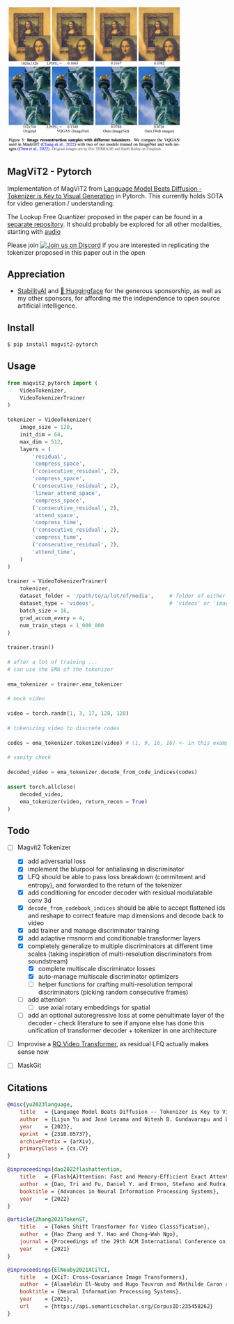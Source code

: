 <img src="./magvit2.png" width="400px"></img>

## MagViT2 - Pytorch

Implementation of MagViT2 from <a href="https://arxiv.org/abs/2310.05737">Language Model Beats Diffusion - Tokenizer is Key to Visual Generation</a> in Pytorch. This currently holds SOTA for video generation / understanding.

The Lookup Free Quantizer proposed in the paper can be found in a <a href="https://github.com/lucidrains/vector-quantize-pytorch/blob/master/vector_quantize_pytorch/lookup_free_quantization.py">separate repository</a>. It should probably be explored for all other modalities, starting with <a href="https://github.com/lucidrains/audiolm-pytorch/commit/c748fcdb565964bc562277bd73fbeb2e5df0ffca">audio</a>

Please join <a href="https://discord.gg/xBPBXfcFHd"><img alt="Join us on Discord" src="https://img.shields.io/discord/823813159592001537?color=5865F2&logo=discord&logoColor=white"></a> if you are interested in replicating the tokenizer proposed in this paper out in the open

## Appreciation

- <a href="https://stability.ai/">StabilityAI</a> and <a href="https://huggingface.co/">🤗 Huggingface</a> for the generous sponsorship, as well as my other sponsors, for affording me the independence to open source artificial intelligence.

## Install

```bash
$ pip install magvit2-pytorch
```

## Usage

```python
from magvit2_pytorch import (
    VideoTokenizer,
    VideoTokenizerTrainer
)

tokenizer = VideoTokenizer(
    image_size = 128,
    init_dim = 64,
    max_dim = 512,
    layers = (
        'residual',
        'compress_space',
        ('consecutive_residual', 2),
        'compress_space',
        ('consecutive_residual', 2),
        'linear_attend_space',
        'compress_space',
        ('consecutive_residual', 2),
        'attend_space',
        'compress_time',
        ('consecutive_residual', 2),
        'compress_time',
        ('consecutive_residual', 2),
        'attend_time',
    )
)

trainer = VideoTokenizerTrainer(
    tokenizer,
    dataset_folder = '/path/to/a/lot/of/media',     # folder of either videos or images, depending on setting below
    dataset_type = 'videos',                        # 'videos' or 'images', prior papers have shown pretraining on images to be effective for video synthesis
    batch_size = 16,
    grad_accum_every = 4,
    num_train_steps = 1_000_000
)

trainer.train()

# after a lot of training ...
# can use the EMA of the tokenizer

ema_tokenizer = trainer.ema_tokenizer

# mock video

video = torch.randn(1, 3, 17, 128, 128)

# tokenizing video to discrete codes

codes = ema_tokenizer.tokenize(video) # (1, 9, 16, 16) <- in this example, time downsampled by 4x and space downsampled by 8x. flatten token ids for (non)-autoregressive training

# sanity check

decoded_video = ema_tokenizer.decode_from_code_indices(codes)

assert torch.allclose(
    decoded_video,
    ema_tokenizer(video, return_recon = True)
)
```

## Todo

- [ ] Magvit2 Tokenizer
    - [x] add adversarial loss
    - [x] implement the blurpool for antialiasing in discriminator
    - [x] LFQ should be able to pass loss breakdown (commitment and entropy), and forwarded to the return of the tokenizer
    - [x] add conditioning for encoder decoder with residual modulatable conv 3d
    - [x] `decode_from_codebook_indices` should be able to accept flattened ids and reshape to correct feature map dimensions and decode back to video
    - [x] add trainer and manage discriminator training
    - [x] add adaptive rmsnorm and conditionable transformer layers
    - [x] completely generalize to multiple discriminators at different time scales (taking inspiration of multi-resolution discriminators from soundstream)
        - [x] complete multiscale discriminator losses
        - [x] auto-manage multiscale discriminator optimizers
        - [ ] helper functions for crafting multi-resolution temporal discriminators (picking random consecutive frames)
    - [ ] add attention
        - [ ] use axial rotary embeddings for spatial
    - [ ] add an optional autoregressive loss at some penultimate layer of the decoder - check literature to see if anyone else has done this unification of transformer decoder + tokenizer in one architecture
- [ ] Improvise a <a href="https://arxiv.org/abs/2203.01941">RQ Video Transformer</a>, as residual LFQ actually makes sense now

- [ ] MaskGit

## Citations

```bibtex
@misc{yu2023language,
    title   = {Language Model Beats Diffusion -- Tokenizer is Key to Visual Generation}, 
    author  = {Lijun Yu and José Lezama and Nitesh B. Gundavarapu and Luca Versari and Kihyuk Sohn and David Minnen and Yong Cheng and Agrim Gupta and Xiuye Gu and Alexander G. Hauptmann and Boqing Gong and Ming-Hsuan Yang and Irfan Essa and David A. Ross and Lu Jiang},
    year    = {2023},
    eprint  = {2310.05737},
    archivePrefix = {arXiv},
    primaryClass = {cs.CV}
}
```

```bibtex
@inproceedings{dao2022flashattention,
    title   = {Flash{A}ttention: Fast and Memory-Efficient Exact Attention with {IO}-Awareness},
    author  = {Dao, Tri and Fu, Daniel Y. and Ermon, Stefano and Rudra, Atri and R{\'e}, Christopher},
    booktitle = {Advances in Neural Information Processing Systems},
    year    = {2022}
}
```

```bibtex
@article{Zhang2021TokenST,
    title   = {Token Shift Transformer for Video Classification},
    author  = {Hao Zhang and Y. Hao and Chong-Wah Ngo},
    journal = {Proceedings of the 29th ACM International Conference on Multimedia},
    year    = {2021}
}
```

```bibtex
@inproceedings{ElNouby2021XCiTCI,
    title   = {XCiT: Cross-Covariance Image Transformers},
    author  = {Alaaeldin El-Nouby and Hugo Touvron and Mathilde Caron and Piotr Bojanowski and Matthijs Douze and Armand Joulin and Ivan Laptev and Natalia Neverova and Gabriel Synnaeve and Jakob Verbeek and Herv{\'e} J{\'e}gou},
    booktitle = {Neural Information Processing Systems},
    year    = {2021},
    url     = {https://api.semanticscholar.org/CorpusID:235458262}
}
```

